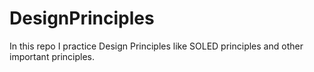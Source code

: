 # DesignPrinciples
In this repo I practice Design Principles like SOLED principles and other important principles.
